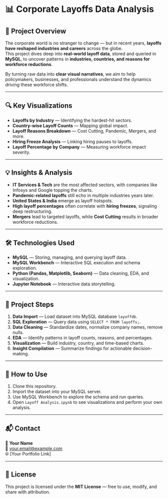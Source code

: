 # 📊 Corporate Layoffs Data Analysis

## 📖 Project Overview  
The corporate world is no stranger to change — but in recent years, **layoffs have reshaped industries and careers** across the globe.  
This project dives deep into **real-world layoff data**, stored and queried in **MySQL**, to uncover patterns in **industries, countries, and reasons for workforce reductions**.  

By turning raw data into **clear visual narratives**, we aim to help policymakers, businesses, and professionals understand the dynamics driving these workforce shifts.  

---

## 🔍 Key Visualizations  
- **Layoffs by Industry** — Identifying the hardest-hit sectors.  
- **Country-wise Layoff Counts** — Mapping global impact.  
- **Layoff Reasons Breakdown** — Cost Cutting, Pandemic, Mergers, and more.  
- **Hiring Freeze Analysis** — Linking hiring pauses to layoffs.  
- **Layoff Percentage by Company** — Measuring workforce impact severity.  

---

## 💡 Insights & Analysis  
- **IT Services & Tech** are the most affected sectors, with companies like Infosys and Google topping the charts.  
- **Pandemic-related layoffs** still echo in multiple industries years later.  
- **United States & India** emerge as layoff hotspots.  
- **High layoff percentages** often correlate with **hiring freezes**, signaling deep restructuring.  
- **Mergers** lead to targeted layoffs, while **Cost Cutting** results in broader workforce reductions.  

---

## 🛠 Technologies Used  
- **MySQL** — Storing, managing, and querying layoff data.  
- **MySQL Workbench** — Interactive SQL execution and schema exploration.  
- **Python (Pandas, Matplotlib, Seaborn)** — Data cleaning, EDA, and visualization.  
- **Jupyter Notebook** — Interactive data storytelling.  

---

## 📂 Project Steps  
1. **Data Import** — Load dataset into MySQL database `layoffdb`.  
2. **SQL Exploration** — Query data using `SELECT * FROM layoffs;`.  
3. **Data Cleaning** — Standardize dates, normalize company names, remove nulls.  
4. **EDA** — Identify patterns in layoff counts, reasons, and percentages.  
5. **Visualization** — Build industry, country, and time-based charts.  
6. **Insight Compilation** — Summarize findings for actionable decision-making.  

---

## 🚀 How to Use  
1. Clone this repository.  
2. Import the dataset into your MySQL server.  
3. Use MySQL Workbench to explore the schema and run queries.  
4. Open `Layoff Analysis.ipynb` to see visualizations and perform your own analysis.  

---

## 📬 Contact  
👤 **Your Name**  
📧 your.email@example.com  
🌐 [Your Portfolio Link]  

---

## 📜 License  
This project is licensed under the **MIT License** — free to use, modify, and share with attribution. 
